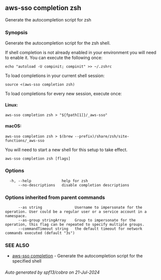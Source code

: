 ## aws-sso completion zsh

Generate the autocompletion script for zsh

### Synopsis

Generate the autocompletion script for the zsh shell.

If shell completion is not already enabled in your environment you will need
to enable it.  You can execute the following once:

	echo "autoload -U compinit; compinit" >> ~/.zshrc

To load completions in your current shell session:

	source <(aws-sso completion zsh)

To load completions for every new session, execute once:

#### Linux:

	aws-sso completion zsh > "${fpath[1]}/_aws-sso"

#### macOS:

	aws-sso completion zsh > $(brew --prefix)/share/zsh/site-functions/_aws-sso

You will need to start a new shell for this setup to take effect.


```
aws-sso completion zsh [flags]
```

### Options

```
  -h, --help              help for zsh
      --no-descriptions   disable completion descriptions
```

### Options inherited from parent commands

```
      --as string               Username to impersonate for the operation. User could be a regular user or a service account in a namespace.
      --as-group stringArray    Group to impersonate for the operation, this flag can be repeated to specify multiple groups.
      --commandTimeout string   the default timeout for network commands executed (default "3s")
```

### SEE ALSO

* [aws-sso completion](aws-sso_completion.md)	 - Generate the autocompletion script for the specified shell

###### Auto generated by spf13/cobra on 21-Jul-2024
